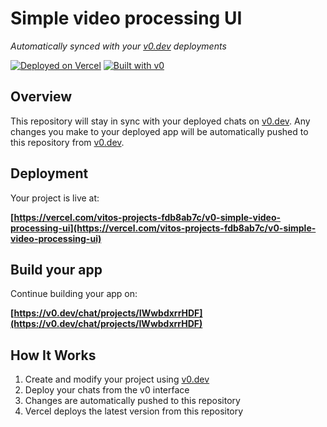 # Simple video processing UI

*Automatically synced with your [v0.dev](https://v0.dev) deployments*

[![Deployed on Vercel](https://img.shields.io/badge/Deployed%20on-Vercel-black?style=for-the-badge&logo=vercel)](https://vercel.com/vitos-projects-fdb8ab7c/v0-simple-video-processing-ui)
[![Built with v0](https://img.shields.io/badge/Built%20with-v0.dev-black?style=for-the-badge)](https://v0.dev/chat/projects/IWwbdxrrHDF)

## Overview

This repository will stay in sync with your deployed chats on [v0.dev](https://v0.dev).
Any changes you make to your deployed app will be automatically pushed to this repository from [v0.dev](https://v0.dev).

## Deployment

Your project is live at:

**[https://vercel.com/vitos-projects-fdb8ab7c/v0-simple-video-processing-ui](https://vercel.com/vitos-projects-fdb8ab7c/v0-simple-video-processing-ui)**

## Build your app

Continue building your app on:

**[https://v0.dev/chat/projects/IWwbdxrrHDF](https://v0.dev/chat/projects/IWwbdxrrHDF)**

## How It Works

1. Create and modify your project using [v0.dev](https://v0.dev)
2. Deploy your chats from the v0 interface
3. Changes are automatically pushed to this repository
4. Vercel deploys the latest version from this repository